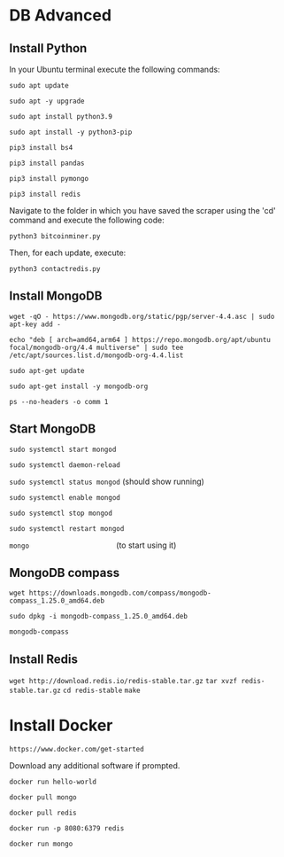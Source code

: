 # DB Advanced
## Install Python

In your Ubuntu terminal execute the following commands:

`sudo apt update`

`sudo apt -y upgrade`

`sudo apt install python3.9`

`sudo apt install -y python3-pip`

`pip3 install bs4`

`pip3 install pandas`

`pip3 install pymongo`

`pip3 install redis`

Navigate to the folder in which you have saved the scraper using the 'cd' command and execute the following code:

`python3 bitcoinminer.py`

Then, for each update, execute: 

`python3 contactredis.py`


## Install MongoDB
`wget -qO - https://www.mongodb.org/static/pgp/server-4.4.asc | sudo apt-key add -`

`echo "deb [ arch=amd64,arm64 ] https://repo.mongodb.org/apt/ubuntu focal/mongodb-org/4.4 multiverse" | sudo tee /etc/apt/sources.list.d/mongodb-org-4.4.list`

`sudo apt-get update`

`sudo apt-get install -y mongodb-org`

`ps --no-headers -o comm 1`

## Start MongoDB
`sudo systemctl start mongod`

`sudo systemctl daemon-reload`

`sudo systemctl status mongod` (should show running)

`sudo systemctl enable mongod`

`sudo systemctl stop mongod`

`sudo systemctl restart mongod`

`mongo` &nbsp;&nbsp;&nbsp;&nbsp;&nbsp;&nbsp;&nbsp;&nbsp;&nbsp;&nbsp;&nbsp;&nbsp;&nbsp;&nbsp;&nbsp;&nbsp;&nbsp;&nbsp;&nbsp;&nbsp;&nbsp;&nbsp;&nbsp;&nbsp;&nbsp;&nbsp;&nbsp;&nbsp;&nbsp;&nbsp;&nbsp;&nbsp;&nbsp;&nbsp;&nbsp;&nbsp;&nbsp;&nbsp;&nbsp;(to start using it)


## MongoDB compass
`wget https://downloads.mongodb.com/compass/mongodb-compass_1.25.0_amd64.deb`

`sudo dpkg -i mongodb-compass_1.25.0_amd64.deb`

`mongodb-compass`

## Install Redis
`wget http://download.redis.io/redis-stable.tar.gz`
`tar xvzf redis-stable.tar.gz`
`cd redis-stable`
`make`

# Install Docker
`https://www.docker.com/get-started`

Download any additional software if prompted.

`docker run hello-world`

`docker pull mongo`

`docker pull redis`

`docker run -p 8080:6379 redis`

`docker run mongo`


